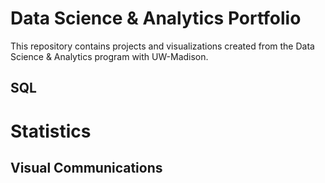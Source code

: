 # Data Science & Analytics Portfolio
This repository contains projects and visualizations created from the Data
Science & Analytics program with UW-Madison.
## SQL
# Statistics
## Visual Communications
